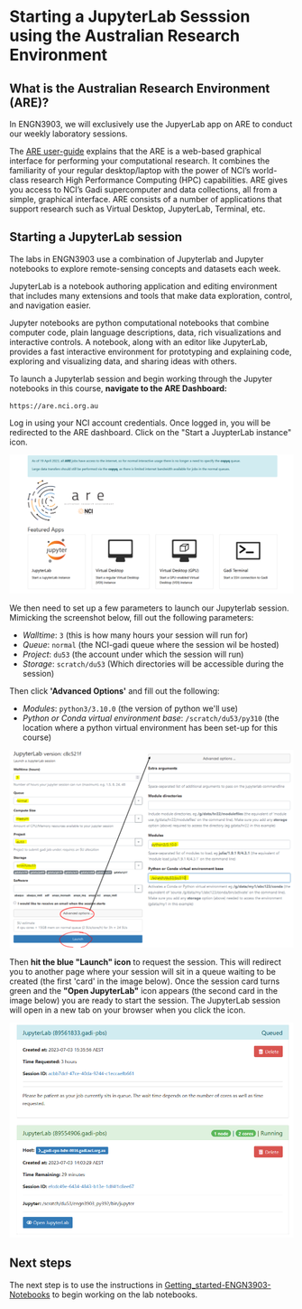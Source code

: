 # Starting a JupyterLab Sesssion using the Australian Research Environment

## What is the Australian Research Environment (ARE)?
In ENGN3903, we will exclusively use the JupyerLab app on ARE to conduct our weekly laboratory sessions.

The [ARE user-guide](https://opus.nci.org.au/display/Help/ARE+User+Guide) explains that the ARE is a web-based graphical interface for performing your computational research. It combines the familiarity of your regular desktop/laptop with the power of NCI’s world-class research High Performance Computing (HPC) capabilities. ARE gives you access to NCI’s Gadi supercomputer and data collections, all from a simple, graphical interface. ARE consists of a number of applications that support research such as Virtual Desktop, JupyterLab, Terminal, etc.

## Starting a JupyterLab session

The labs in ENGN3903 use a combination of Jupyterlab and Jupyter notebooks to explore remote-sensing concepts and datasets each week.

JupyterLab is a notebook authoring application and editing environment that includes many extensions and tools that make data exploration, control, and navigation easier.

Jupyter notebooks are python computational notebooks that combine computer code, plain language descriptions, data, rich visualizations and interactive controls. A notebook, along with an editor like JupyterLab, provides a fast interactive environment for prototyping and explaining code, exploring and visualizing data, and sharing ideas with others.

To launch a Jupyterlab session and begin working through the Jupyter notebooks in this course, **navigate to the ARE Dashboard:**

    https://are.nci.org.au

Log in using your NCI account credentials. Once logged in, you will be redirected to the ARE dashboard. Click on the "Start a JuypterLab instance" icon. 

![ARE_dashboard](/figures/ARE_dashboard.PNG)

We then need to set up a few parameters to launch our Jupyterlab session. Mimicking the screenshot below, fill out the following parameters:
* _Walltime_: `3` (this is how many hours your session will run for)
* _Queue_: `normal` (the NCI-gadi queue where the session wil be hosted)
* _Project_: `du53` (the account under which the session will run)
* _Storage_: `scratch/du53` (Which directories will be accessible during the session)

Then click **'Advanced Options'** and fill out the following:
 * _Modules_: `python3/3.10.0` (the version of python we'll use)
 * _Python or Conda virtual environment base_: `/scratch/du53/py310` (the location where a python virtual environment has been set-up for this course)

![ARE_dashboard](/figures/Launch_jupyterlab.PNG)

Then **hit the blue "Launch" icon** to request the session.  This will redirect you to another page where your session will sit in a queue waiting to be created (the first 'card' in the image below). Once the session card turns green and the **"Open JupyterLab"** icon appears (the second card in the image below) you are ready to start the session.  The JupyterLab session will open in a new tab on your browser when you click the icon. 

![Waiting_to_launch](figures/Waiting_to_launch.PNG)

## Next steps
The next step is to use the instructions in [Getting_started-ENGN3903-Notebooks](3_Getting_started-ENGN3903-Notebooks.md) to begin working on the lab notebooks.